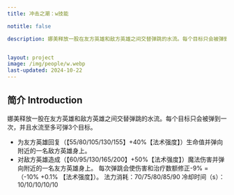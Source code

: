 ```yaml
---
title: 冲击之潮：w技能

notitle: false

description: 娜美释放一股在友方英雄和敌方英雄之间交替弹跳的水流。每个目标只会被弹到一次，并且水流至多可弹3个目标。


layout: project
image: /img/people/w.webp
last-updated: 2024-10-22
---
```


## 简介 Introduction

娜美释放一股在友方英雄和敌方英雄之间交替弹跳的水流。每个目标只会被弹到一次，并且水流至多可弹3个目标。
- 为友方英雄回复（【55/80/105/130/155】+40%【法术强度】）生命值并弹向附近的一名敌方英雄身上。
- 对敌方英雄造成（【60/95/130/165/200】+50%【法术强度】）魔法伤害并弹向附近的一名友方英雄身上。
每次弹跳会使伤害和治疗数额修正-9% =（-10% +0.1%
【法术强度】）。
法力消耗：70/75/80/85/90
冷却时间（s）：10/10/10/10/10


